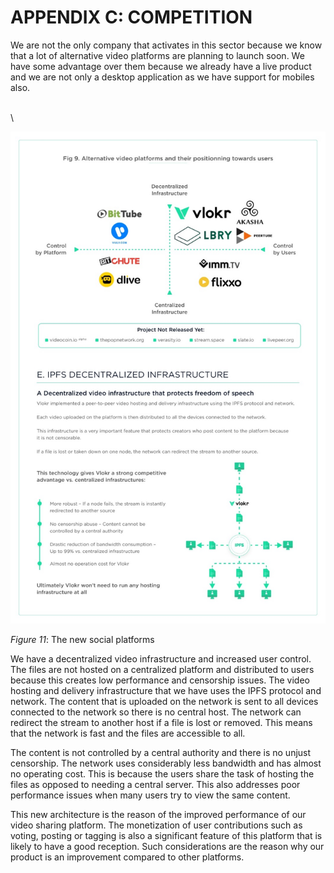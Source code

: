 # APPENDIX C: COMPETITION

We are not the only company that activates in this sector because we know that a lot of alternative video platforms are planning to launch soon. We have some advantage over them because we already have a live product and we are not only a desktop application as we have support for mobiles also.

\
\


![](<.gitbook/assets/image (5).png>)

_Figure 11_: The new social platforms

We have a decentralized video infrastructure and increased user control. The files are not hosted on a centralized platform and distributed to users because this creates low performance and censorship issues. The video hosting and delivery infrastructure that we have uses the IPFS protocol and network. The content that is uploaded on the network is sent to all devices connected to the network so there is no central host. The network can redirect the stream to another host if a file is lost or removed. This means that the network is fast and the files are accessible to all.

The content is not controlled by a central authority and there is no unjust censorship. The network uses considerably less bandwidth and has almost no operating cost. This is because the users share the task of hosting the files as opposed to needing a central server. This also addresses poor performance issues when many users try to view the same content.

This new architecture is the reason of the improved performance of our video sharing platform. The monetization of user contributions such as voting, posting or tagging is also a significant feature of this platform that is likely to have a good reception. Such considerations are the reason why our product is an improvement compared to other platforms.
